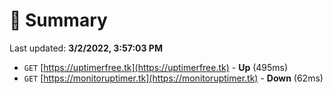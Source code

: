 # 📖 Summary
Last updated: **3/2/2022, 3:57:03 PM**

- `GET` [https://uptimerfree.tk](https://uptimerfree.tk) - **Up** (495ms)
- `GET` [https://monitoruptimer.tk](https://monitoruptimer.tk) - **Down** (62ms)
